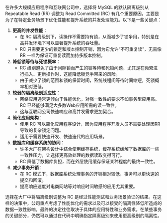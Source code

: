 在许多大规模应用程序和互联网公司中，选择将 MySQL 的默认隔离级别从 Repeatable Read (RR) 调整为 Read Committed (RC) 有几个重要原因，主要是为了在特定业务场景下优化性能和提升系统的并发处理能力。以下是一些关键点：

1. **更高的并发性能**：
    - 在 RC 隔离级别下，读操作不需要持有锁，从而减少了锁争用，特别是在高并发环境下可以显著提升系统的吞吐量。
    - RC 只需要更少的锁定和版本控制开销，因为它允许“不可重复读”，无需像 RR 一样为保证可重复读而加持多版本控制。
2. **降低锁等待与死锁概率**：
    - RC 级别避免了由于间隙锁而产生的锁等待和死锁问题，尤其是在频繁进行插入、更新操作时，这能降低锁竞争带来的风险。
    - 由于减少了锁的范围和锁的保留时间，系统线程间等待时间缩短，死锁概率相对更低。
3. **较弱的隔离级别适应性**：
    - 网络应用通常更倾向于性能优化，对强一致性的要求不如事务型应用高。RC 已经能够满足大多数Web应用所需的读一致性。
    - 这与互联网公司快速响应和高并发需求更加契合。
4. **简化应用架构**：
    - 使用 RC 可以简化应用程序设计，因为应用程序开发人员不需要处理因RR导致的复杂锁定问题。
    - 适用于需要快速开发、快速迭代的应用场景。
5. **数据库和缓存系统的协同**：
    - 许多大厂在架构设计中结合使用缓存系统，缓存系统缓解了数据库的一些一致性压力，让选择更高效处理的数据读取变得可行。
    - RC 降低了数据库负担，而在外层使用缓存保证某种程度的最终一致性。
6. **减少事务开销**：
    - 在 RC 模式下，数据库系统处理事务的开销相对较低，事务可以更快速的提交和回滚。
    - 提高响应速度对电商网站等对响应时间敏感的应用尤其重要。

选择在大厂中将隔离级别调整为 RC 是经过性能测试和业务场景验证的结果。在这样的决策中，公司重点考虑了性能优化的需求以及可以接受的隔离性降低所造成的数据一致性影响。最终的决定往往取决于具体的应用特性和业务需求。在某些事务的关键部分，仍然可以通过在代码中明确指定隔离级别来使用更高级别的隔离性。
